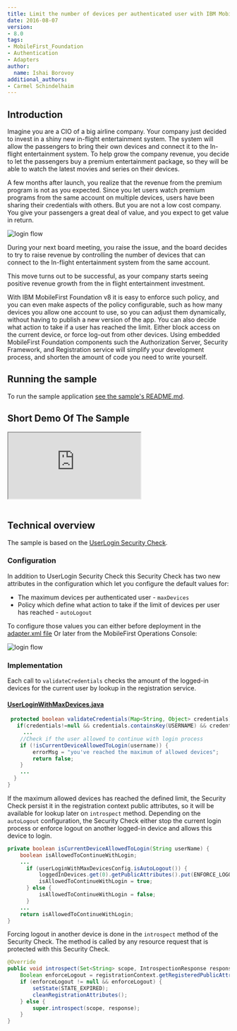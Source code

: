 ```yaml
---
title: Limit the number of devices per authenticated user with IBM MobileFirst Foundation 8.0
date: 2016-08-07
version:
- 8.0
tags:
- MobileFirst_Foundation
- Authentication
- Adapters
author:
  name: Ishai Borovoy
additional_authors:
- Carmel Schindelhaim
---
```

## Introduction
Imagine you are a CIO of a big airline company. Your company just decided to invest in a shiny new in-flight entertainment system. The system will allow the passengers to bring their own devices and connect it to the In-flight entertainment system. To help grow the company revenue, you decide to let the passengers buy a premium entertainment package, so they will be able to watch the latest movies and series on their devices.

A few months after launch, you realize that the revenue from the premium program is not as you expected. Since you let users watch premium programs from the same account on multiple devices, users have been sharing their credentials with others. But you are not a low cost company. You give your passengers a great deal of value, and you expect to get value in return.

![login flow]({{site.baseurl}}/assets/blog/2016-08-07-limit-the-number-of-devices-per-authenticated-user/cabin.jpg)

During your next board meeting, you raise the issue, and the board decides to try to raise revenue by controlling the number of devices that can connect to the In-flight entertainment system from the same account.

This move turns out to be successful, as your company starts seeing positive revenue growth from the in flight entertainment investment.

With IBM MobileFirst Foundation v8 it is easy to enforce such policy, and you can even make aspects of the policy configurable, such as how many devices you allow one account to use, so you can adjust them dynamically, without having to publish a new version of the app. You can also decide what action to take if a user has reached the limit. Either block access on the current device, or force log-out from other devices.
Using embedded MobileFirst Foundation components such the Authorization Server, Security Framework, and Registration service will simplify your development process, and shorten the amount of code you need to write yourself.

## Running the sample
To run the sample application [see the sample's README.md](https://github.com/mfpdev/user-login-with-max-devices-sample).

## Short Demo Of The Sample
<div class="sizer">
  <div class="embed-responsive embed-responsive-16by9">
    <iframe src="https://www.youtube.com/embed/B_Hldzr8KAQ"></iframe>
  </div>
</div>   
<br>

## Technical overview
The sample is based on the [UserLogin Security Check](https://mobilefirstplatform.ibmcloud.com/tutorials/en/foundation/8.0/authentication-and-security/user-authentication/security-check/).

### Configuration
In addition to UserLogin Security Check this Security Check has two new attributes in the configuration which let you configure the default values for:
- The maximum devices per authenticated user - `maxDevices`
- Policy which define what action to take if the limit of devices per user has reached - `autoLogout`

To configure those values you can either before deployment in the [adapter.xml file](https://github.com/mfpdev/user-login-with-max-devices-sample/blob/master/UserLoginWithMaxDevicesSecurityCheck/src/main/adapter-resources/adapter.xml) Or later from the MobileFirst Operations Console:

![login flow]({{site.baseurl}}/assets/blog/2016-08-07-limit-the-number-of-devices-per-authenticated-user/console.png)

### Implementation
Each call to `validateCredentials` checks the amount of the logged-in devices for the current user by lookup in the registration service.  

#### [UserLoginWithMaxDevices.java](https://github.com/mfpdev/user-login-with-max-devices-sample/blob/master/UserLoginWithMaxDevicesSecurityCheck/src/main/java/com/github/mfpdev/sample/UserLoginWithMaxDevices.java)
``` java
 protected boolean validateCredentials(Map<String, Object> credentials) {
   if(credentials!=null && credentials.containsKey(USERNAME) && credentials.containsKey(PASSWORD)){
     ...
    //Check if the user allowed to continue with login process
    if (!isCurrentDeviceAllowedToLogin(username)) {
        errorMsg = "you've reached the maximum of allowed devices";
        return false;
    }
    ...
  }
}
```

If the maximum allowed devices has reached the defined limit, the Security Check persist it in the registration context public attributes, so it will be available for lookup later on `introspect` method. Depending on the `autoLogout` configuration, the Security Check either stop the current login process or enforce logout on another logged-in device and allows this device to login.

``` java
private boolean isCurrentDeviceAllowedToLogin(String userName) {
    boolean isAllowedToContinueWithLogin;
    ...
      if (userLoginWithMaxDevicesConfig.isAutoLogout()) {
          loggedInDevices.get(0).getPublicAttributes().put(ENFORCE_LOGOUT_ATTRIBUTE, true);
          isAllowedToContinueWithLogin = true;
      } else {
          isAllowedToContinueWithLogin = false;
      }
    ...
    return isAllowedToContinueWithLogin;
}
```

Forcing logout in another device is done in the `introspect` method of the Security Check.  The method is called by any resource request that is protected with this Security Check.

```java
@Override
public void introspect(Set<String> scope, IntrospectionResponse response) {
    Boolean enforceLogout = registrationContext.getRegisteredPublicAttributes().get(ENFORCE_LOGOUT_ATTRIBUTE);
    if (enforceLogout != null && enforceLogout) {
        setState(STATE_EXPIRED);
        cleanRegistrationAttributes();
    } else {
        super.introspect(scope, response);
    }
}
```
